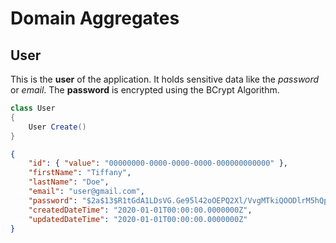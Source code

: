 # Domain Aggregates

## User

This is the **user** of the application. It holds sensitive data like the *password* or *email*. The **password** is encrypted using the BCrypt Algorithm.

```csharp
class User
{
    User Create()
}
```

```json
{
    "id": { "value": "00000000-0000-0000-0000-000000000000" },
    "firstName": "Tiffany",
    "lastName": "Doe",
    "email": "user@gmail.com",
    "password": "$2a$13$R1tGdA1LDsVG.Ge95l42oOEPQ2Xl/VvgMTkiQOODlrM5hQpISv0qC",
    "createdDateTime": "2020-01-01T00:00:00.0000000Z",
    "updatedDateTime": "2020-01-01T00:00:00.0000000Z"
}
```